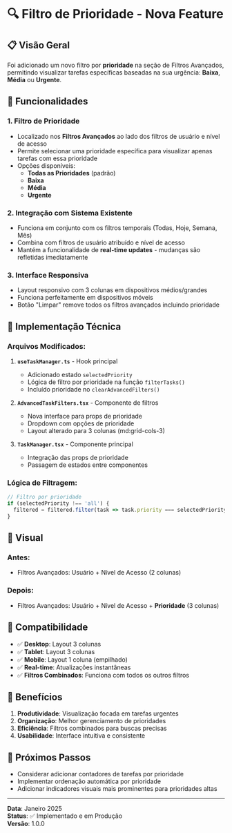 # 🔍 Filtro de Prioridade - Nova Feature

## 📋 Visão Geral

Foi adicionado um novo filtro por **prioridade** na seção de Filtros Avançados, permitindo visualizar tarefas específicas baseadas na sua urgência: **Baixa**, **Média** ou **Urgente**.

## 🎯 Funcionalidades

### 1. **Filtro de Prioridade**
- Localizado nos **Filtros Avançados** ao lado dos filtros de usuário e nível de acesso
- Permite selecionar uma prioridade específica para visualizar apenas tarefas com essa prioridade
- Opções disponíveis:
  - **Todas as Prioridades** (padrão)
  - **Baixa**
  - **Média** 
  - **Urgente**

### 2. **Integração com Sistema Existente**
- Funciona em conjunto com os filtros temporais (Todas, Hoje, Semana, Mês)
- Combina com filtros de usuário atribuído e nível de acesso
- Mantém a funcionalidade de **real-time updates** - mudanças são refletidas imediatamente

### 3. **Interface Responsiva**
- Layout responsivo com 3 colunas em dispositivos médios/grandes
- Funciona perfeitamente em dispositivos móveis
- Botão "Limpar" remove todos os filtros avançados incluindo prioridade

## 🔧 Implementação Técnica

### Arquivos Modificados:
1. **`useTaskManager.ts`** - Hook principal
   - Adicionado estado `selectedPriority`
   - Lógica de filtro por prioridade na função `filterTasks()`
   - Incluído prioridade no `clearAdvancedFilters()`

2. **`AdvancedTaskFilters.tsx`** - Componente de filtros
   - Nova interface para props de prioridade
   - Dropdown com opções de prioridade
   - Layout alterado para 3 colunas (md:grid-cols-3)

3. **`TaskManager.tsx`** - Componente principal  
   - Integração das props de prioridade
   - Passagem de estados entre componentes

### Lógica de Filtragem:
```typescript
// Filtro por prioridade
if (selectedPriority !== 'all') {
  filtered = filtered.filter(task => task.priority === selectedPriority);
}
```

## 🎨 Visual

### Antes:
- Filtros Avançados: Usuário + Nível de Acesso (2 colunas)

### Depois:
- Filtros Avançados: Usuário + Nível de Acesso + **Prioridade** (3 colunas)

## 📱 Compatibilidade

- ✅ **Desktop**: Layout 3 colunas
- ✅ **Tablet**: Layout 3 colunas
- ✅ **Mobile**: Layout 1 coluna (empilhado)
- ✅ **Real-time**: Atualizações instantâneas
- ✅ **Filtros Combinados**: Funciona com todos os outros filtros

## 🚀 Benefícios

1. **Produtividade**: Visualização focada em tarefas urgentes
2. **Organização**: Melhor gerenciamento de prioridades
3. **Eficiência**: Filtros combinados para buscas precisas
4. **Usabilidade**: Interface intuitiva e consistente

## 🔄 Próximos Passos

- Considerar adicionar contadores de tarefas por prioridade
- Implementar ordenação automática por prioridade
- Adicionar indicadores visuais mais prominentes para prioridades altas

---

**Data**: Janeiro 2025  
**Status**: ✅ Implementado e em Produção  
**Versão**: 1.0.0 